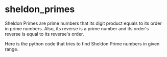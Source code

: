 # sheldon_primes
Sheldon Primes are prime numbers that its digit product equals to its order in prime numbers.
Also, its reverse is a prime number and its order's reverse is equal to its reverse's order.

Here is the python code that tries to find Sheldon Prime numbers in given range. 
